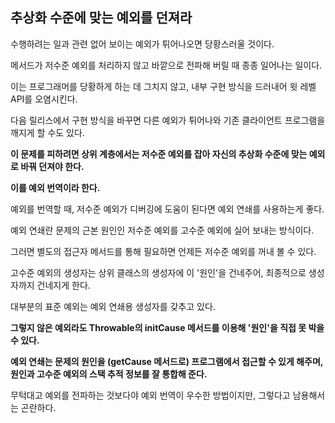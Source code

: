 ## 추상화 수준에 맞는 예외를 던져라



수행하려는 일과 관련 없어 보이는 예외가 튀어나오면 당황스러울 것이다.

메서드가 저수준 예외를 처리하지 않고 바깥으로 전파해 버릴 때 종종 일어나는 일이다.

이는 프로그래머를 당황하게 하는 데 그치지 않고, 내부 구현 방식을 드러내어 윗 레벨 API를 오염시킨다.

다음 릴리스에서 구현 방식을 바꾸면 다른 예외가 튀어나와 기존 클라이언트 프로그램을 깨지게 할  수도 있다.



**이 문제를 피하려면 상위 계층에서는 저수준 예외를 잡아 자신의 추상화 수준에 맞는 예외로 바꿔 던져야 한다.**

**이를 예외 번역이라 한다.**



예외를 번역할 때, 저수준 예외가 디버깅에 도움이 된다면 예외 연쇄를 사용하는게 좋다.

예외 연쇄란 문제의 근본 원인인 저수준 예외를 고수준 예외에 실어 보내는 방식이다.

그러면 별도의 접근자 메서드를 통해 필요하면 언제든 저수준 예외를 꺼내 볼 수 있다.



고수준 예외의 생성자는 상위 클래스의 생성자에 이 '원인'을 건네주어, 최종적으로 생성자까지 건네지게 한다.



대부분의 표준 예외는 예외 연쇄용 생성자를 갖추고 있다.

**그렇지 않은 예외라도 Throwable의 initCause 메서드를 이용해 '원인'을 직접 못 박을 수 있다.**

**예외 연쇄는 문제의 원인을 (getCause 메서드로) 프로그램에서 접근할 수 있게 해주며, 원인과 고수준 예외의 스택 추적 정보를 잘 통합해 준다.**



무턱대고 예외를 전파하는 것보다야 예외 번역이 우수한 방법이지만, 그렇다고 남용해서는 곤란하다.